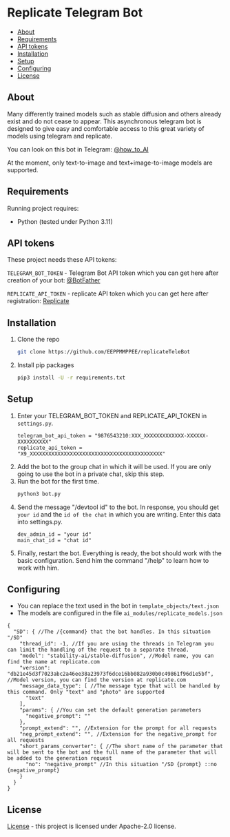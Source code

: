 # Replicate Telegram Bot

+ [About](#about)
+ [Requirements](#requirements)
+ [API tokens](#apitokens)
+ [Installation](#installation)
+ [Setup](#setup)
+ [Configuring](#configuring)
+ [License](#license)

## About <a name = "about"></a>
Many differently trained models such as stable diffusion and others already exist and do not cease to appear. This asynchronous telegram bot is designed to give easy and comfortable access to this great variety of models using telegram and replicate.

You can look on this bot in Telegram: [@how_to_AI](https://t.me/how_to_AI/2858)

At the moment, only text-to-image and text+image-to-image models are supported.

## Requirements <a name = "requirements"></a>

Running project requires:
* Python (tested under Python 3.11)

## API tokens <a name = "apitokens"></a>

These project needs these API tokens:

```TELEGRAM_BOT_TOKEN``` - Telegram Bot API token which you can get here after creation of your bot: [@BotFather](https://t.me/BotFather)

```REPLICATE_API_TOKEN``` - replicate API token which you can get here after registration: [Replicate](https://replicate.com/account/api-tokens)


## Installation <a name = "installation"></a>

1. Clone the repo
   ```sh
   git clone https://github.com/EEPPMMPPEE/replicateTeleBot
   ```

2. Install pip packages
   ```sh
   pip3 install -U -r requirements.txt
    ```


## Setup <a name = "setup"></a>

1. Enter your TELEGRAM_BOT_TOKEN and REPLICATE_API_TOKEN in `settings.py`.
    ```
    telegram_bot_api_token = "9876543210:XXX_XXXXXXXXXXXXX-XXXXXX-XXXXXXXXXX"
    replicate_api_token = "X9_XXXXXXXXXXXXXXXXXXXXXXXXXXXXXXXXXXXXXXXXXXX"
    ```
2. Add the bot to the group chat in which it will be used. If you are only going to use the bot in a private chat, skip this step.
3. Run the bot for the first time.
    ```sh
    python3 bot.py
    ```
4. Send the message "/devtool id" to the bot. In response, you should get `your id` and the `id of the chat` in which you are writing. Enter this data into settings.py.
    ```
    dev_admin_id = "your id"
    main_chat_id = "chat id"
    ```
5. Finally, restart the bot. Everything is ready, the bot should work with the basic configuration. Send him the command "/help" to learn how to work with him.

## Configuring <a name = "configuring"></a>

* You can replace the text used in the bot in `template_objects/text.json`
* The models are configured in the file `ai_modules/replicate_models.json`
```json5
{
  "SD": { //The /{command} that the bot handles. In this situation "/SD"
    "thread_id": -1, //If you are using the threads in Telegram you can limit the handling of the request to a separate thread.
    "model": "stability-ai/stable-diffusion", //Model name, you can find the name at replicate.com
    "version": "db21e45d3f7023abc2a46ee38a23973f6dce16bb082a930b0c49861f96d1e5bf", //Model version, you can find the version at replicate.com
    "message_data_type": [ //The message type that will be handled by this command. Only "text" and "photo" are supported
      "text"
    ],
    "params": { //You can set the default generation parameters
      "negative_prompt": ""
    },
    "prompt_extend": "", //Extension for the prompt for all requests
    "neg_prompt_extend": "", //Extension for the negative_prompt for all requests
    "short_params_converter": { //The short name of the parameter that will be sent to the bot and the full name of the parameter that will be added to the generation request
      "no": "negative_prompt" //In this situation "/SD {prompt} ::no {negative_prompt}
    }
  }
}
```


## License <a name = "license"></a>

[License](https://github.com/EEPPMMPPEE/replicateTeleBot/blob/master/LICENSE) - this project is licensed under Apache-2.0 license.